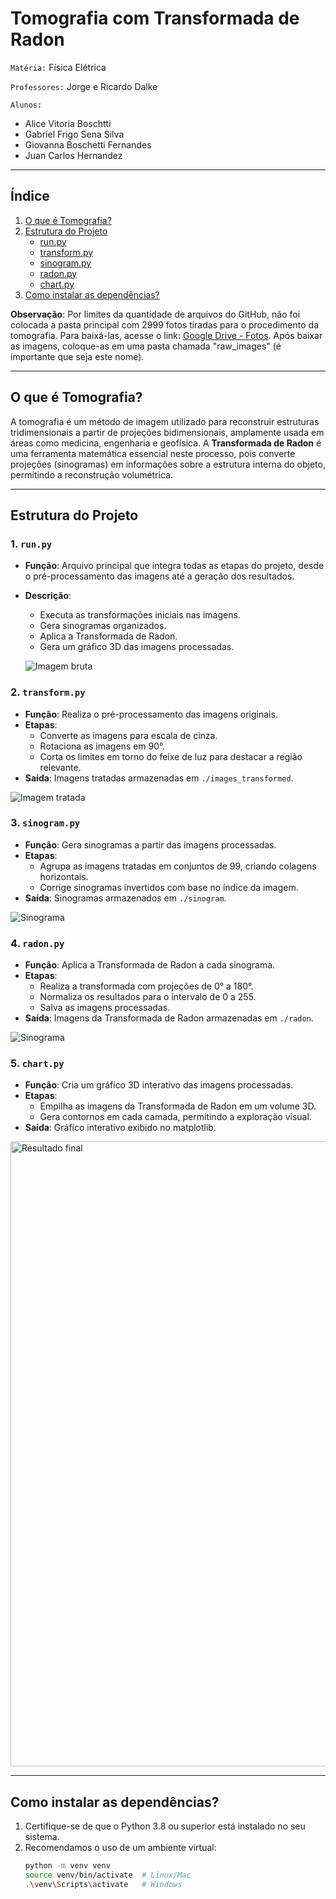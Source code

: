 # **Tomografia com Transformada de Radon**

`Matéria:` Física Elétrica

`Professores:` Jorge e Ricardo Dalke

`Alunos:` 
- Alice Vitoria Boschtti
- Gabriel Frigo Sena Silva
- Giovanna Boschetti Fernandes
- Juan Carlos Hernandez

---

## Índice
1. [O que é Tomografia?](#o-que-é-tomografia)
2. [Estrutura do Projeto](#estrutura-do-projeto)  
   - [run.py](#1-runpy)
   - [transform.py](#2-transformpy)
   - [sinogram.py](#3-sinogrampy)
   - [radon.py](#4-radonpy)
   - [chart.py](#5-chartpy)
3. [Como instalar as dependências?](#como-instalar-as-dependências)

**Observação**: Por limites da quantidade de arquivos do GitHub, não foi colocada a pasta principal com 2999 fotos tiradas para o procedimento da tomografia. Para baixá-las, acesse o link:
[Google Drive - Fotos](https://drive.google.com/file/d/1WLI-9Hl5eoMzAM7jXUApzqQesvEKv-oW/view?usp=sharing). Após baixar as imagens, coloque-as em uma pasta chamada "raw_images" (é importante que seja este nome).

---

## O que é Tomografia?

A tomografia é um método de imagem utilizado para reconstruir estruturas tridimensionais a partir de projeções bidimensionais, amplamente usada em áreas como medicina, engenharia e geofísica. A **Transformada de Radon** é uma ferramenta matemática essencial neste processo, pois converte projeções (sinogramas) em informações sobre a estrutura interna do objeto, permitindo a reconstrução volumétrica.

---

## Estrutura do Projeto

### 1. **`run.py`**
- **Função**: Arquivo principal que integra todas as etapas do projeto, desde o pré-processamento das imagens até a geração dos resultados. 
- **Descrição**:
  - Executa as transformações iniciais nas imagens.
  - Gera sinogramas organizados.
  - Aplica a Transformada de Radon.
  - Gera um gráfico 3D das imagens processadas.
  
  ![Imagem bruta](images/raw_image.jpg)

### 2. **`transform.py`**
- **Função**: Realiza o pré-processamento das imagens originais.
- **Etapas**:
  - Converte as imagens para escala de cinza.
  - Rotaciona as imagens em 90°.
  - Corta os limites em torno do feixe de luz para destacar a região relevante.
- **Saída**: Imagens tratadas armazenadas em `./images_transformed`.

![Imagem tratada](images/transform.png)

### 3. **`sinogram.py`**
- **Função**: Gera sinogramas a partir das imagens processadas.
- **Etapas**:
  - Agrupa as imagens tratadas em conjuntos de 99, criando colagens horizontais.
  - Corrige sinogramas invertidos com base no índice da imagem.
- **Saída**: Sinogramas armazenados em `./sinogram`.

![Sinograma](images/sinogram.jpg)

### 4. **`radon.py`**
- **Função**: Aplica a Transformada de Radon a cada sinograma.
- **Etapas**:
  - Realiza a transformada com projeções de 0° a 180°.
  - Normaliza os resultados para o intervalo de 0 a 255.
  - Salva as imagens processadas.
- **Saída**: Imagens da Transformada de Radon armazenadas em `./radon`.

![Sinograma](images/radon.png)

### 5. **`chart.py`**
- **Função**: Cria um gráfico 3D interativo das imagens processadas.
- **Etapas**:
  - Empilha as imagens da Transformada de Radon em um volume 3D.
  - Gera contornos em cada camada, permitindo a exploração visual.
- **Saída**: Gráfico interativo exibido no matplotlib.

<img src="images/final.png" alt="Resultado final" width="1000"/>

---

## Como instalar as dependências?

1. Certifique-se de que o Python 3.8 ou superior está instalado no seu sistema.
2. Recomendamos o uso de um ambiente virtual:
   ```bash
   python -m venv venv
   source venv/bin/activate  # Linux/Mac
   .\venv\Scripts\activate   # Windows
